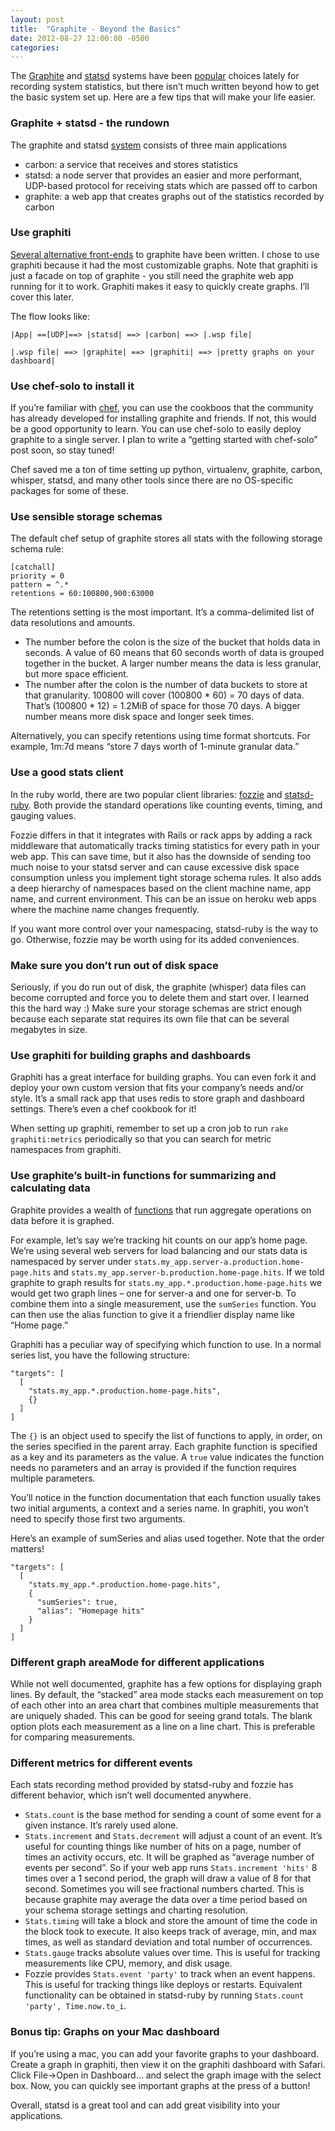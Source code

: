 ```yaml
---
layout: post
title:  "Graphite - Beyond the Basics"
date: 2012-08-27 12:00:00 -0500
categories: 
---
```


The <a href="http://graphite.wikidot.com/">Graphite</a> and <a href="http://github.com/etsy/statsd">statsd</a> systems have been <a href="http://codeascraft.etsy.com/2011/02/15/measure-anything-measure-everything/">popular</a> choices lately for recording system statistics, but there isn&#8217;t much written beyond how to get the basic system set up. Here are a few tips that will make your life easier.

<!-- more start -->


<h3>Graphite + statsd - the rundown</h3>

The graphite and statsd <a href="http://www.aosabook.org/en/graphite.html">system</a> consists of three main applications

<ul>
<li>carbon: a service that receives and stores statistics</li>
<li>statsd: a node server that provides an easier and more performant, UDP-based protocol for receiving stats which are passed off to carbon</li>
<li>graphite: a web app that creates graphs out of the statistics recorded by carbon</li>
</ul>


<h3>Use graphiti</h3>

<a href="http://graphite.readthedocs.org/en/latest/tools.html">Several alternative front-ends</a> to graphite have been written. I chose to use graphiti because it had the most customizable graphs. Note that graphiti is just a facade on top of graphite - you still need the graphite web app running for it to work. Graphiti makes it easy to quickly create graphs. I&#8217;ll cover this later.

The flow looks like:

<pre><code>|App| ==[UDP]==&gt; |statsd| ==&gt; |carbon| ==&gt; |.wsp file|

|.wsp file| ==&gt; |graphite| ==&gt; |graphiti| ==&gt; |pretty graphs on your dashboard|
</code></pre>

<h3>Use chef-solo to install it</h3>

If you&#8217;re familiar with <a href="http://wiki.opscode.com/display/chef/Home">chef</a>, you can use the cookboos that the community has already developed for installing graphite and friends. If not, this would be a good opportunity to learn. You can use chef-solo to easily deploy graphite to a single server. I plan to write a &#8220;getting started with chef-solo&#8221; post soon, so stay tuned!

Chef saved me a ton of time setting up python, virtualenv, graphite, carbon, whisper, statsd, and many other tools since there are no OS-specific packages for some of these.

<h3>Use sensible storage schemas</h3>

The default chef setup of graphite stores all stats with the following storage schema rule:

<pre><code>[catchall]
priority = 0
pattern = ^.*
retentions = 60:100800,900:63000
</code></pre>

The retentions setting is the most important. It&#8217;s a comma-delimited list of data resolutions and amounts.
* The number before the colon is the size of the bucket that holds data in seconds. A value of 60 means that 60 seconds worth of data is grouped together in the bucket. A larger number means the data is less granular, but more space efficient.
* The number after the colon is the number of data buckets to store at that granularity. 100800 will cover (100800 * 60) = 70 days of data. That&#8217;s (100800 * 12) = 1.2MiB of space for those 70 days. A bigger number means more disk space and longer seek times.

Alternatively, you can specify retentions using time format shortcuts. For example, 1m:7d means &#8220;store 7 days worth of 1-minute granular data.&#8221;

<h3>Use a good stats client</h3>

In the ruby world, there are two popular client libraries: <a href="http://rubygems.org/gems/fozzie">fozzie</a> and <a href="http://rubygems.org/gems/statsd-ruby">statsd-ruby</a>. Both provide the standard operations like counting events, timing, and gauging values.

Fozzie differs in that it integrates with Rails or rack apps by adding a rack middleware that automatically tracks timing statistics for every path in your web app. This can save time, but it also has the downside of sending too much noise to your statsd server and can cause excessive disk space consumption unless you implement tight storage schema rules. It also adds a deep hierarchy of namespaces based on the client machine name, app name, and current environment. This can be an issue on heroku web apps where the machine name changes frequently.

If you want more control over your namespacing, statsd-ruby is the way to go. Otherwise, fozzie may be worth using for its added conveniences.

<h3>Make sure you don&#8217;t run out of disk space</h3>

Seriously, if you do run out of disk, the graphite (whisper) data files can become corrupted and force you to delete them and start over. I learned this the hard way :) Make sure your storage schemas are strict enough because each separate stat requires its own file that can be several megabytes in size.

<h3>Use graphiti for building graphs and dashboards</h3>

Graphiti has a great interface for building graphs. You can even fork it and deploy your own custom version that fits your company&#8217;s needs and/or style. It&#8217;s a small rack app that uses redis to store graph and dashboard settings. There&#8217;s even a chef cookbook for it!

When setting up graphiti, remember to set up a cron job to run <code>rake graphiti:metrics</code> periodically so that you can search for metric namespaces from graphiti.

<h3>Use graphite&#8217;s built-in functions for summarizing and calculating data</h3>

Graphite provides a wealth of <a href="http://graphite.readthedocs.org/en/1.0/functions.html">functions</a> that run aggregate operations on data before it is graphed.

For example, let&#8217;s say we&#8217;re tracking hit counts on our app&#8217;s home page. We&#8217;re using several web servers for load balancing and our stats data is namespaced by server under <code>stats.my_app.server-a.production.home-page.hits</code> and <code>stats.my_app.server-b.production.home-page.hits</code>. If we told graphite to graph results for <code>stats.my_app.*.production.home-page.hits</code> we would get two graph lines &#8211; one for server-a and one for server-b. To combine them into a single measurement, use the <code>sumSeries</code> function. You can then use the alias function to give it a friendlier display name like &#8220;Home page.&#8221;

Graphiti has a peculiar way of specifying which function to use. In a normal series list, you have the following structure:

<pre><code>"targets": [
  [
    "stats.my_app.*.production.home-page.hits",
    {}
  ]
]
</code></pre>

The <code>{}</code> is an object used to specify the list of functions to apply, in order, on the series specified in the parent array. Each graphite function is specified as a key and its parameters as the value. A <code>true</code> value indicates the function needs no parameters and an array is provided if the function requires multiple parameters.

You&#8217;ll notice in the function documentation that each function usually takes two initial arguments, a context and a series name. In graphiti, you won&#8217;t need to specify those first two arguments.

Here&#8217;s an example of sumSeries and alias used together. Note that the order matters!

<pre><code>"targets": [
  [
    "stats.my_app.*.production.home-page.hits",
    {
      "sumSeries": true,
      "alias": "Homepage hits"
    }
  ]
]
</code></pre>

<h3>Different graph areaMode for different applications</h3>

While not well documented, graphite has a few options for displaying graph lines. By default, the &#8220;stacked&#8221; area mode stacks each measurement on top of each other into an area chart that combines multiple measurements that are uniquely shaded. This can be good for seeing grand totals. The blank option plots each measurement as a line on a line chart. This is preferable for comparing measurements.

<h3>Different metrics for different events</h3>

Each stats recording method provided by statsd-ruby and fozzie has different behavior, which isn&#8217;t well documented anywhere.

<ul>
<li><code>Stats.count</code> is the base method for sending a count of some event for a given instance. It&#8217;s rarely used alone.</li>
<li><code>Stats.increment</code> and <code>Stats.decrement</code> will adjust a count of an event. It&#8217;s useful for counting things like number of hits on a page, number of times an activity occurs, etc. It will be graphed as &#8220;average number of events per second&#8221;. So if your web app runs <code>Stats.increment 'hits'</code> 8 times over a 1 second period, the graph will draw a value of 8 for that second. Sometimes you will see fractional numbers charted. This is because graphite may average the data over a time period based on your schema storage settings and charting resolution.</li>
<li><code>Stats.timing</code> will take a block and store the amount of time the code in the block took to execute. It also keeps track of average, min, and max times, as well as standard deviation and total number of occurrences.</li>
<li><code>Stats.gauge</code> tracks absolute values over time. This is useful for tracking measurements like CPU, memory, and disk usage.</li>
<li>Fozzie provides <code>Stats.event 'party'</code> to track when an event happens. This is useful for tracking things like deploys or restarts. Equivalent functionality can be obtained in statsd-ruby by running <code>Stats.count 'party', Time.now.to_i</code>.</li>
</ul>


<h3>Bonus tip: Graphs on your Mac dashboard</h3>

If you&#8217;re using a mac, you can add your favorite graphs to your dashboard. Create a graph in graphiti, then view it on the graphiti dashboard with Safari. Click File->Open in Dashboard&#8230; and select the graph image with the select box. Now, you can quickly see important graphs at the press of a button!

Overall, statsd is a great tool and can add great visibility into your applications.
